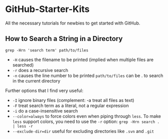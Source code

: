 # GitHub-Starter-Kits
All the necessary tutorials for newbies to get started with GitHub.


## How to Search a String in a Directory

`grep -Hrn 'search term' path/to/files`

- `-H` causes the filename to be printed (implied when multiple files are searched)
- `-r` does a recursive search
- `-n` causes the line number to be printed
`path/to/files` can be . to search in the current directory

Further options that I find very useful:

- `-I` ignore binary files (complement: -a treat all files as text)
- `-F` treat search term as a literal, not a regular expression
- `-i` do a case-insensitive search
- `--color=always` to force colors even when piping through `less`. To make `less` support colors, you need to use the `-r` option:
`grep -Hrn search . | less -r`
- `--exclude-dir=dir` useful for excluding directories like `.svn` and `.git`

